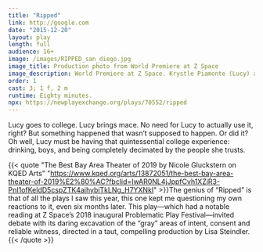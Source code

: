 ```yaml
---
title: "Ripped"
link: http://google.com
date: "2015-12-20"
layout: play
length: full
audience: 16+
image: /images/RIPPED_san_diego.jpg
image_title: Production photo from World Premiere at Z Space
image_description: World Premiere at Z Space. Krystle Piamonte (Lucy) and Edwin Jacobs (Bradley). Photo by Lorenzo Fernandez-Kopec.
order: 1
cast: 3; 1 f, 2 m
runtime: Eighty minutes.
npx: https://newplayexchange.org/plays/70552/ripped
---
```


Lucy goes to college. Lucy brings mace. No need for Lucy to actually use it, right? But something happened that wasn’t supposed to happen. Or did it? Oh well, Lucy must be having that quintessential college experience: drinking, boys, and being completely decimated by the people she trusts.

{{< quote "The Best Bay Area Theater of 2019 by Nicole Gluckstern on KQED Arts" "https://www.kqed.org/arts/13872051/the-best-bay-area-theater-of-2019%E2%80%AC?fbclid=IwAR0NL4jJppfCvh1XZjR3-PnI1ofKeldD5cspZTK4aihybiTkLNg_H7YXNkI" >}}The genius of “Ripped” is that of all the plays I saw this year, this one kept me questioning my own reactions to it, even six months later. This play—which had a notable reading at Z Space’s 2018 inaugural Problematic Play Festival—invited debate with its daring excavation of the “gray” areas of intent, consent and reliable witness, directed in a taut, compelling production by Lisa Steindler.{{< /quote >}}
